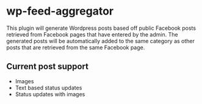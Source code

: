 # wp-feed-aggregator

This plugin will generate Wordpress posts based off public Facebook posts retrieved from Facebook pages that have entered by the admin. The generated posts will be automatically added to the same category as other posts that are retrieved from the same Facebook page.

## Current post support
- Images
- Text based status updates
- Status updates with images
